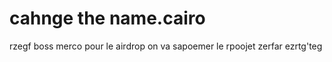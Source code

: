 # cahnge the name.cairo
rzegf
boss merco pour le airdrop
on va sapoemer le rpoojet 
zerfar
ezrtg'teg
